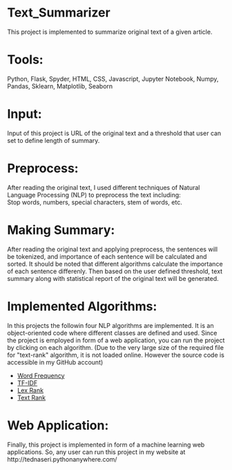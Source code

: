 # Text_Summarizer
This project is implemented to summarize original text of a given article. 

  <h1>Tools:</h1>
  Python, Flask, Spyder, HTML, CSS, Javascript, Jupyter Notebook, Numpy, Pandas, Sklearn, Matplotlib, Seaborn

<h1>Input:</h1>
<p>Input of this project is URL of the original text and a threshold that user can set to define length of summary.</p>

<h1>Preprocess:</h1>
<p>After reading the original text, I used different techniques of Natural Language Processing (NLP) to preprocess the text including:<br>
Stop words, numbers, special characters, stem of words, etc.</p>

<h1>Making Summary:</h1>
<p>After reading the original text and applying preprocess, the sentences will be tokenized, and importance of each sentence will be calculated and sorted. It should be noted that different algorithms calculate the importance of each sentence differenly. Then based on the user defined threshold, text summary along with statistical report of the original text will be generated.</p>

<h1>Implemented Algorithms:</h1>
<p>In this projects the followin four NLP algorithms are implemented. It is an object-oriented code where different classes are defined and used. Since the project is employed in form of a web application, you can run the project by clicking on each algorithm. (Due to the very large size of the required file for "text-rank" algorithm, it is not loaded online. However the source code is accessible in my GitHub account)</p>
<ul>
	<li><a href="/wordFreq">Word Frequency</a></li>
	<li><a href="/tf-idf">TF-IDF</a></li>
	<li><a href="/lexRank">Lex Rank</a></li>
	<li><a href="/textRank">Text Rank</a></li>
</ul>

<h1>Web Application:</h1>
<p>Finally, this project is implemented in form of a machine learning web applications. So, any user can run this project in my website at http://tednaseri.pythonanywhere.com/</p>
